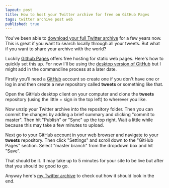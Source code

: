 ```yaml
---
layout: post
title: How to host your Twitter archive for free on GitHub Pages
tags: twitter archive post web
published: true
---
```


You've been able to [download your full Twitter archive](https://support.twitter.com/articles/20170160) for a few years now. This is great if you want to search locally through all your tweets. But what if you want to share your archive with the world?

Luckily [Github Pages](https://pages.github.com/) offers free hosting for static web pages. Here's how to quickly set this up. For now I'll be using the [desktop version of GitHub](https://desktop.github.com/) but I might add in the commandline process at a later date.

Firstly you'll need a [GitHub](http://github.com) account so create one if you don't have one or log in and then create a new repository called **tweets** or something like that.

Open the  GitHub desktop client on your computer and clone the **tweets** repository (using the little + sign in the top left) to wherever you like.

Now unzip your Twitter archive into the repository folder. Then you can commit the changes by adding a brief summary and clicking "commit to master". Then hit "Publish" or "Sync" up the top right. Wait a little while because this may take a few minutes to upload.

Next go to your GitHub account in your web browser and navigate to your **tweets** repository. Then click "Settings" and scroll down to the "GitHub Pages" section. Select "master branch" from the dropdown box and hit "Save".

That should be it. It may take up to 5 minutes for your site to be live but after that you should be good to go.

Anyway here's [my Twitter archive](https://phocks.github.io/tweets/) to check out how it should look in the end.
